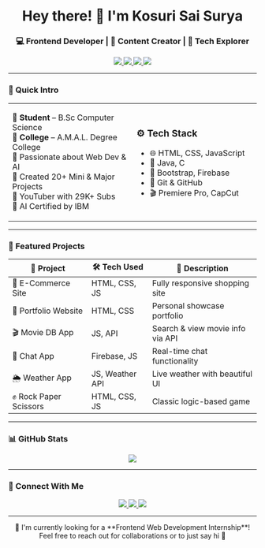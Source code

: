 <h1 align="center">Hey there! 👋 I'm Kosuri Sai Surya</h1>
<h3 align="center">💻 Frontend Developer | 🎥 Content Creator | 🎯 Tech Explorer</h3>

<p align="center">
  <a href="https://saisurya01.github.io/My-Portfolio/" target="_blank">
    <img src="https://img.shields.io/badge/Portfolio-000?style=for-the-badge&logo=vercel&logoColor=white" />
  </a>
  <a href="mailto:saisuryakosuri@gmail.com">
    <img src="https://img.shields.io/badge/Gmail-D14836?style=for-the-badge&logo=gmail&logoColor=white" />
  </a>
  <a href="https://www.linkedin.com/in/saisuryakosuri" target="_blank">
    <img src="https://img.shields.io/badge/LinkedIn-0077B5?style=for-the-badge&logo=linkedin&logoColor=white" />
  </a>
  <a href="https://www.youtube.com/@Untold-Truths0" target="_blank">
    <img src="https://img.shields.io/badge/YouTube-FF0000?style=for-the-badge&logo=youtube&logoColor=white" />
  </a>
</p>

---

### 🧠 Quick Intro

<div align="center">

<table>
  <tr>
    <td width="45%">

🔹 **Student** – B.Sc Computer Science  
🔹 **College** – A.M.A.L. Degree College  
🔹 Passionate about Web Dev & AI  
🔹 Created 20+ Mini & Major Projects  
🔹 YouTuber with 29K+ Subs  
🔹 AI Certified by IBM

</td>
<td width="45%">

### ⚙️ Tech Stack

- 🌐 HTML, CSS, JavaScript  
- 🌱 Java, C  
- 🧩 Bootstrap, Firebase  
- 🔧 Git & GitHub  
- 🎬 Premiere Pro, CapCut

</td>
</tr>
</table>

</div>

---

### 🚀 Featured Projects

<div align="center">

<table>
  <thead>
    <tr>
      <th>🚧 Project</th>
      <th>🛠️ Tech Used</th>
      <th>📌 Description</th>
    </tr>
  </thead>
  <tbody>
    <tr>
      <td>🛒 E-Commerce Site</td>
      <td>HTML, CSS, JS</td>
      <td>Fully responsive shopping site</td>
    </tr>
    <tr>
      <td>💼 Portfolio Website</td>
      <td>HTML, CSS</td>
      <td>Personal showcase portfolio</td>
    </tr>
    <tr>
      <td>🎬 Movie DB App</td>
      <td>JS, API</td>
      <td>Search & view movie info via API</td>
    </tr>
    <tr>
      <td>💬 Chat App</td>
      <td>Firebase, JS</td>
      <td>Real-time chat functionality</td>
    </tr>
    <tr>
      <td>🌦️ Weather App</td>
      <td>JS, Weather API</td>
      <td>Live weather with beautiful UI</td>
    </tr>
    <tr>
      <td>✊ Rock Paper Scissors</td>
      <td>HTML, CSS, JS</td>
      <td>Classic logic-based game</td>
    </tr>
  </tbody>
</table>

</div>

---

### 📊 GitHub Stats

<p align="center">
  <img src="https://github-readme-stats.vercel.app/api/top-langs/?username=saisurya01&layout=compact&theme=radical" />
</p>

---

### 🔗 Connect With Me

<p align="center">
  <a href="https://twitter.com/saisuryakosuri1">
    <img src="https://img.shields.io/badge/Twitter-1DA1F2?style=flat&logo=twitter&logoColor=white" />
  </a>
  <a href="https://instagram.com/saisurya_kosuri">
    <img src="https://img.shields.io/badge/Instagram-E4405F?style=flat&logo=instagram&logoColor=white" />
  </a>
  <a href="https://facebook.com/profile.php?id=61573774282656">
    <img src="https://img.shields.io/badge/Facebook-1877F2?style=flat&logo=facebook&logoColor=white" />
  </a>
</p>

---

<p align="center">
  💼 I'm currently looking for a **Frontend Web Development Internship**!  
  Feel free to reach out for collaborations or to just say hi 👋
</p>
